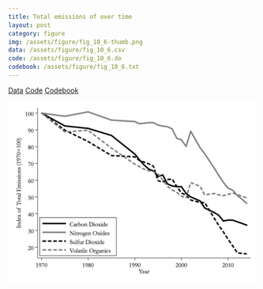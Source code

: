 ```yaml
---
title: Total emissions of over time
layout: post
category: figure
img: /assets/figure/fig_10_6-thumb.png
data: /assets/figure/fig_10_6.csv
code: /assets/figure/fig_10_6.do
codebook: /assets/figure/fig_10_6.txt
---
```


[Data](/assets/figure/fig_10_6.csv) [Code](/assets/figure/fig_10_6.do) [Codebook](/assets/figure/fig_10_6.txt)

![Total emissions of over time](/assets/figure/fig_10_6.png)
